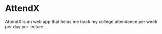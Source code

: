 # AttendX
AttendX is an web app that helps me track my college attendance per week per day per lecture...  
